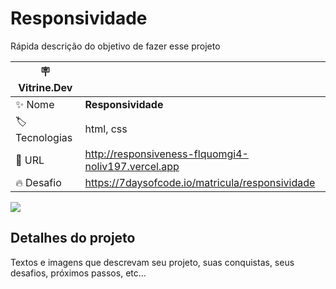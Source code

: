 # Responsividade

Rápida descrição do objetivo de fazer esse projeto

| :placard: Vitrine.Dev |     |
| -------------  | --- |
| :sparkles: Nome        | **Responsividade**
| :label: Tecnologias | html, css
| :rocket: URL         | http://responsiveness-flquomgi4-noliv197.vercel.app
| :fire: Desafio     | https://7daysofcode.io/matricula/responsividade

<!-- Inserir imagem com a #vitrinedev ao final do link -->
![](https://imagizer.imageshack.com/img923/1466/KF1lX6.gif#vitrinedev)

## Detalhes do projeto

Textos e imagens que descrevam seu projeto, suas conquistas, seus desafios, próximos passos, etc...

